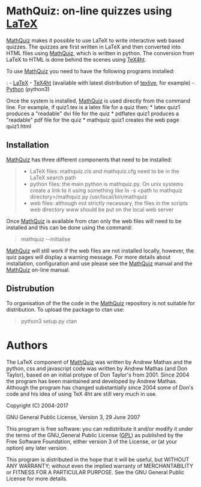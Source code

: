MathQuiz: on-line quizzes using [LaTeX](https://www.latex-project.org/)
=======================================================================

[MathQuiz](https://bitbucket.org/AndrewsBucket/mathquiz) makes it
possible to use LaTeX to write interactive web based quizzes. The
quizzes are first written in LaTeX and then converted into HTML files
using [MathQuiz](https://bitbucket.org/AndrewsBucket/mathquiz), which is
written in python. The conversion from LaTeX to HTML is done behind the
scenes using [TeX4ht](http://www.tug.org/tex4ht/).

To use [MathQuiz](https://bitbucket.org/AndrewsBucket/mathquiz) you need to have the following programs installed:

:   -   [LaTeX](https://www.latex-project.org/)
    -   [TeX4ht](http://www.tug.org/tex4ht/) (available with latest
        distribution of [texlive](https://www.tug.org/texlive/), for
        example)
    -   [Python](https://www.python.org) (python3)

Once the system is installed,
[MathQuiz](https://bitbucket.org/AndrewsBucket/mathquiz) is used
directly from the command line. For example, if quiz1.tex is a latex
file for a quiz then: \* latex quiz1 produces a "readable" dvi file for
the quiz \* pdflatex quiz1 produces a "readable" pdf file for the quiz
\* mathquiz quiz1 creates the web page quiz1.html

Installation
------------

[MathQuiz](https://bitbucket.org/AndrewsBucket/mathquiz) has three
different components that need to be installed:

> -   LaTeX files: mathquiz.cls and mathquiz.cfg need to be in the LaTeX
>     search path
> -   python files: the main python is mathquiz.py. On unix systems
>     create a link to it using something like ln -s &lt;path to
>     mathquiz directory&gt;/mathquiz.py /usr/local/bin/mathquiz
> -   web files: although not strictly necessary, the files in the
>     scripts web directory www should be put on the local web server

Once [MathQuiz](https://bitbucket.org/AndrewsBucket/mathquiz) is
available from ctan only the web files will need to be installed and
this can be done using the command:

> mathquiz --initialise

[MathQuiz](https://bitbucket.org/AndrewsBucket/mathquiz) will still work
if the web files are not installed locally, however, the quiz pages will
display a warning message. For more details about installation,
configuration and use please see the
[MathQuiz](https://bitbucket.org/AndrewsBucket/mathquiz) manual and the
[MathQuiz](https://bitbucket.org/AndrewsBucket/mathquiz) on-line manual.

Distrubution
------------

To organisation of the the code in the
[MathQuiz](https://bitbucket.org/AndrewsBucket/mathquiz) repository is
not suitable for distribution. To upload the package to ctan use:

> python3 setup.py ctan

Authors
=======

The LaTeX component of
[MathQuiz](https://bitbucket.org/AndrewsBucket/mathquiz) was written by
Andrew Mathas and the python, css and javascript code was written by
Andrew Mathas (and Don Taylor), based on an initial protype of Don
Taylor's from 2001. Since 2004 the program has been maintained and
developed by Andrew Mathas. Although the program has changed
substantially since 2004 some of Don's code and his idea of using TeX
4ht are still very much in use.

Copyright (C) 2004-2017

GNU General Public License, Version 3, 29 June 2007

This program is free software: you can redistribute it and/or modify it
under the terms of the GNU\_General Public License
([GPL](https://www.gnu.org/licenses/gpl-3.0.en.html)) as published by
the Free Software Foundation, either version 3 of the License, or (at
your option) any later version.

This program is distributed in the hope that it will be useful, but
WITHOUT ANY WARRANTY; without even the implied warranty of
MERCHANTABILITY or FITNESS FOR A PARTICULAR PURPOSE. See the GNU General
Public License for more details.
